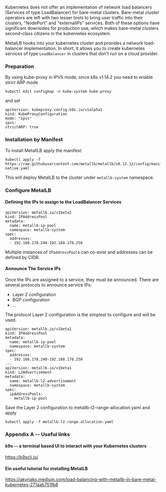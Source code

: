 Kubernetes does not offer an implementation of network load balancers (Services of type LoadBalancer) for bare-metal
clusters. Bare-metal cluster operators are left with two lesser tools to bring user traffic into their clusters, 
"NodePort" and "externalIPs" services. Both of these options have significant downsides for production use, which makes
bare-metal clusters second-class citizens in the kubernetes ecosystem.

MetalLB hooks into your kubernetes cluster and provides a network load-balancer implementation. In short, it allows you
to create kubernetes services of type `LoadBalancer` in clusters that don't run on a cloud provider. 

### Preparation
By using kube-proxy in IPVS mode, since k8s v1.14.2 you need to enable strict ARP mode
```
kubectl edit configmap -n kube-system kube-proxy
```
and set
```
apiVersion: kubeproxy.config.k8s.io/v1alpha1
kind: KubeProxyConfiguration
mode: "ipvs"
ipvs:
strictARP: true
```

### Installation by Manifest
To install MetallLB apply the manifest:
```
kubectl apply -f https://raw.githubusercontent.com/metallb/metallb/v0.13.12/config/manifests/metallb-native.yaml
```
This will deploy MetalLB to the cluster under `metallb-system` namespace.

### Configure MetalLB
#### Defining the IPs to assign to the LoadBalancer Services
```
apiVersion: metallb.io/v1beta1
kind: IPAddressPool
metadata:
  name: metallb-ip-pool
  namespace: metallb-system
spec:
  addresses:
  - 192.168.178.240-192.168.178.250
```
Multiple instances of `IPaddressPool`s can co-exist and addresses can be defined by CIDR.

#### Announce The Service IPs
Once the IPs are assigned to a service, they must be announced. There are several protocols to announce service IPs:
- Layer 2 configuration
- BGP configuration
- ...

The protocol Layer 2 configuration is the simplest to configure and will be used.
```
apiVersion: metallb.io/v1beta1
kind: IPAddressPool
metadata:
  name: metallb-ip-pool
  namespace: metallb-system
spec:
  addresses:
  - 192.168.178.240-192.168.178.250
---
apiVersion: metallb.io/v1beta1
kind: L2Advertisement
metadata:
  name: metallb-l2-advertisement
  namespace: metallb-system
spec:
  ipAddressPools:
  - metallb-ip-pool
```
Save the Layer 2 configuration to metallb-l2-range-allocation.yaml and apply
```
kubectl apply -f metallb-l2.range-allocation.yaml
```

### Appendix A -- Useful links
#### k9s -- a terminal based UI to interact with your Kubernetes clusters
https://k9scli.io/

#### Ein useful tutorial for installing MetalLB
https://akyriako.medium.com/load-balancing-with-metallb-in-bare-metal-kubernetes-271aab751fb8